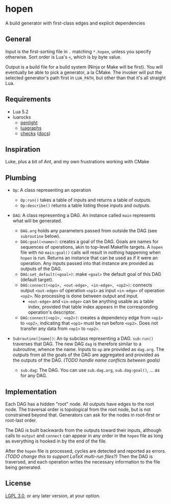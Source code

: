# hopen
A build generator with first-class edges and explicit dependencies

## General

Input is the first-sorting file in `.` matching `*.hopen`, unless you
specify otherwise.  Sort order is Lua's `<`, which is by byte value.

Output is a build file for a build system (Ninja or Make will
be first).  You will eventually be able to pick a generator, a la CMake.
The invoker will put the selected generator's path
first in `LUA_PATH`, but other than that it's all straight Lua.

## Requirements

 - Lua 5.2
 - luarocks
   - [penlight](http://stevedonovan.github.io/Penlight/api/index.html)
   - [luagraphs](https://github.com/chen0040/lua-graph)
   - [checks](https://luarocks.org/modules/luarocks/checks)
     ([docs](https://github.com/SierraWireless/luasched/blob/master/c/checks.c))

## Inspiration

Luke, plus a bit of Ant, and my own frustrations working with CMake

## Plumbing

 - `Op`: A class representing an operation
   - `Op:run()` takes a table of inputs and returns a table of outputs.
   - `Op:describe()` returns a table listing those inputs and outputs.

 - `DAG`: A class representing a DAG.  An instance called `main` represents
   what will be generated.
   - `DAG.arg` holds any parameters passed from outside the DAG
     (see `subroutine` below).
   - `DAG:goal(<name>)`: creates a goal of the DAG.  Goals are names
     for sequences of operations, akin to top-level Makefile targets.
     A `hopen` file with no `main:goal()` calls will result in nothing
     happening when `hopen` is run.
     Returns an instance that can be used as if it were an operation.
     Any inputs passed into that instance are provided as outputs of the DAG.
   - `DAG:set_default(<goal>)`: make `<goal>` the default goal of this DAG
     (default target).
   - `DAG:connect(<op1>, <out-edge>, <in-edge>, <op2>)`:
     connects output `<out-edge>` of operation `<op1>` as input `<in-edge>` of
     operation `<op2>`.  No processing is done between output and input.
     - `<out-edge>` and `<in-edge>` can be anything usable as a table index,
       provided that table index appears in the corresponding operation's
       descriptor.
   - `DAG:connect(<op1>, <op2>)`: creates a dependency edge from `<op1>` to
     `<op2>`, indicating that `<op1>` must be run before `<op2>`.
     Does not transfer any data from `<op1>` to `<op2>`.

  - `Subroutine([name])`: An `Op` subclass representing a DAG.  `sub:run()`
    traverses that DAG.
    The new DAG `dag` is therefore similar to a subroutine, whence the name.
    Inputs to `op` are provided as `dag.arg`.  The outputs from all the goals
    of the DAG are aggregated and provided as the outputs of the DAG.
    *(TODO handle name conflicts between goals)*
    - `sub.dag`: The DAG.  You can use `sub.dag.arg`, `sub.dag:goal()`, ...
      as for any DAG.

## Implementation

Each DAG has a hidden "root" node.  All outputs have edges to the root node.
The traversal order is topological from the root node, but is not constrained
beyond that.  Generators can ask for the nodes in root-first or root-last
order.

The DAG is built backwards from the outputs toward their inputs,
although calls to `output` and `connect` can appear in any order in the `hopen`
file as long as everything is hooked in by the end of the file.

After the `hopen` file is processed, cycles are detected and reported as
errors.  *(TODO change this to support LaTeX multi-run files?)*  Then the DAG
is traversed, and each operation writes the necessary information to the
file being generated.

## License

[LGPL 3.0](LICENSE), or any later version, at your option.


